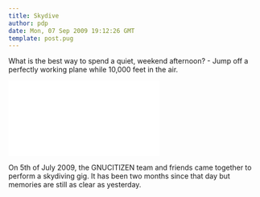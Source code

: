 ```yaml
---
title: Skydive
author: pdp
date: Mon, 07 Sep 2009 19:12:26 GMT
template: post.pug
---
```


What is the best way to spend a quiet, weekend afternoon? - Jump off a perfectly working plane while 10,000 feet in the air.

<iframe class="video" src="//www.youtube.com/embed/dw2SnTcbTKA" frameborder="0" allowfullscreen></iframe>

On 5th of July 2009, the GNUCITIZEN team and friends came together to perform a skydiving gig. It has been two months since that day but memories are still as clear as yesterday.

